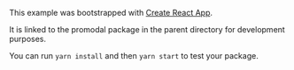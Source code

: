 This example was bootstrapped with [Create React App](https://github.com/facebook/create-react-app).

It is linked to the promodal package in the parent directory for development purposes.

You can run `yarn install` and then `yarn start` to test your package.
